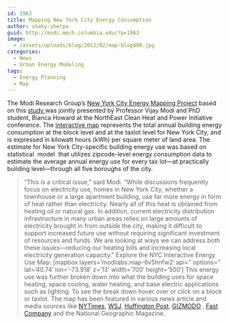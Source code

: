 ```yaml
---
id: 1963
title: Mapping New York City Energy Consumption
author: shaky-sherpa
guid: http://modi.mech.columbia.edu/?p=1963
image:
  - /assets/uploads/blog/2012/02/map-blog480.jpg
categories:
  - News
  - Urban Energy Modeling
tags:
  - Energy Planning
  - Map
---
```

The Modi Research Group&#8217;s [New York City Energy Mapping Project][1] based on this [study ][2]was jointly presented by Professor Vijay Modi and PhD student, Bianca Howard at the NorthEast Clean Heat and Power Initiative conference. The [interactive map][3] represents the total annual building energy consumption at the block level and at the taxlot level for New York City<!--more-->, and is expressed in kilowatt hours (kWh) per square meter of land area. The estimate for New York City-specific building energy use was based on statistical  model  that utilizes zipcode-level energy consumption data to estimate the average annual energy use for every tax lot—at practically building level—through all five boroughs of the city. 

> “This is a critical issue,” said Modi. “While discussions frequently focus on electricity use, homes in New York City, whether a townhouse or a large apartment building, use far more energy in form of heat rather than electricity. Nearly all of this heat is obtained from heating oil or natural gas. In addition, current electricity distribution infrastructure in many urban areas relies on large amounts of electricity brought in from outside the city, making it difficult to support increased future use without requiring significant investment of resources and funds. We are looking at ways we can address both these issues—reducing our heating bills and increasing local electricity generation capacity.” Explore the NYC Interactive Energy Use Map: [mapbox layers=&#8217;modilabs.map-6v5hnfw2&#8242; api=&#8221; options=&#8221; lat=&#8217;40.74&#8242; lon=&#8217;-73.918&#8242; z=&#8217;13&#8217; width=&#8217;700&#8242; height=&#8217;500&#8242;] This energy use was further broken down into what the building uses for space heating, space cooling, water heating, and base electric applications such as lighting. To see the break down hover over or click on a block or taxlot. The map has been featured in various news article and media sources like [NYTimes][4], [WSJ][5], [Huffington Post][6], [GIZMODO][7] , [Fast Company][8] and the National Geographic Magazine.

 [1]: http://modi.mech.columbia.edu/nycenergy
 [2]: http://www.sciencedirect.com/science/article/pii/S037877881100524X
 [3]: http://modi.mech.columbia.edu/nycenergy/
 [4]: http://green.blogs.nytimes.com/2012/01/31/is-your-building-gobbling-energy/
 [5]: http://blogs.wsj.com/metropolis/2012/02/01/new-york-city-energy-use-all-over-the-map/
 [6]: http://www.huffingtonpost.com/2012/02/02/new-york-city-energy-interactive-map_n_1249856.html
 [7]: http://gizmodo.com/5882542/new-york-citys-energy-consumption-mapped-out-building+by+building
 [8]: http://www.fastcodesign.com/1669351/a-mind-blowing-map-of-energy-consumption-in-every-single-nyc-building